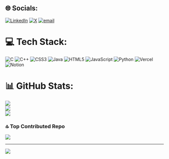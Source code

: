 
## 🌐 Socials:
[![LinkedIn](https://img.shields.io/badge/LinkedIn-%230077B5.svg?logo=linkedin&logoColor=white)](https://linkedin.com/in/manishhh-kumar) [![X](https://img.shields.io/badge/X-black.svg?logo=X&logoColor=white)](https://x.com/__manishh_) [![email](https://img.shields.io/badge/Email-D14836?logo=gmail&logoColor=white)](mailto:whymanish19@gmail.com) 

# 💻 Tech Stack:
![C](https://img.shields.io/badge/c-%2300599C.svg?style=for-the-badge&logo=c&logoColor=white) ![C++](https://img.shields.io/badge/c++-%2300599C.svg?style=for-the-badge&logo=c%2B%2B&logoColor=white) ![CSS3](https://img.shields.io/badge/css3-%231572B6.svg?style=for-the-badge&logo=css3&logoColor=white) ![Java](https://img.shields.io/badge/java-%23ED8B00.svg?style=for-the-badge&logo=openjdk&logoColor=white) ![HTML5](https://img.shields.io/badge/html5-%23E34F26.svg?style=for-the-badge&logo=html5&logoColor=white) ![JavaScript](https://img.shields.io/badge/javascript-%23323330.svg?style=for-the-badge&logo=javascript&logoColor=%23F7DF1E) ![Python](https://img.shields.io/badge/python-3670A0?style=for-the-badge&logo=python&logoColor=ffdd54) ![Vercel](https://img.shields.io/badge/vercel-%23000000.svg?style=for-the-badge&logo=vercel&logoColor=white) ![Notion](https://img.shields.io/badge/Notion-%23000000.svg?style=for-the-badge&logo=notion&logoColor=white)
# 📊 GitHub Stats:
![](https://github-readme-stats.vercel.app/api?username=manishhdev&theme=dark&hide_border=false&include_all_commits=false&count_private=false)<br/>
![](https://nirzak-streak-stats.vercel.app/?user=manishhdev&theme=dark&hide_border=false)<br/>
![](https://github-readme-stats.vercel.app/api/top-langs/?username=manishhdev&theme=dark&hide_border=false&include_all_commits=false&count_private=false&layout=compact)

<!--## 🏆 GitHub Trophies
![](https://github-profile-trophy.vercel.app/?username=manishhdev&theme=radical&no-frame=true&no-bg=false&margin-w=4)-->

### 🔝 Top Contributed Repo
![](https://github-contributor-stats.vercel.app/api?username=manishhdev&limit=5&theme=dark&combine_all_yearly_contributions=true)

---
[![](https://visitcount.itsvg.in/api?id=manishhdev&icon=0&color=0)](https://visitcount.itsvg.in)

<!-- Proudly created with GPRM ( https://gprm.itsvg.in ) -->

